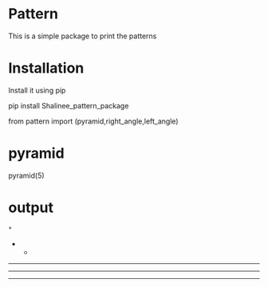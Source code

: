 # Pattern

This is a simple package to print the patterns

# Installation

Install it using pip

pip install Shalinee_pattern_package

from pattern import (pyramid,right_angle,left_angle)

# pyramid
pyramid(5)
# output

    *
   * *
  * * *
 * * * *
* * * * *
